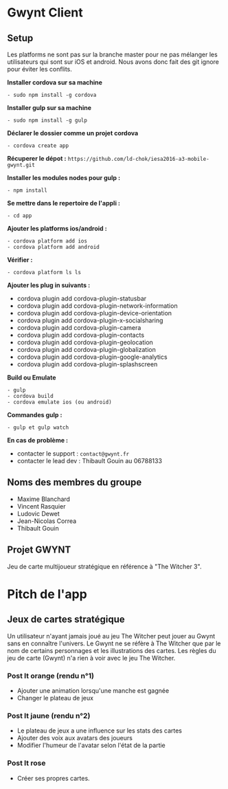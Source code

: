 # Gwynt Client

## Setup

Les platforms ne sont pas sur la branche master pour ne pas mélanger les utilisateurs qui sont sur iOS et android. Nous avons donc fait des git ignore pour éviter les conflits.

**Installer cordova sur sa machine**

	- sudo npm install -g cordova

**Installer gulp sur sa machine**

	- sudo npm install -g gulp

**Déclarer le dossier comme un projet cordova**

	- cordova create app


**Récuperer le dépot :**
`https://github.com/ld-chok/iesa2016-a3-mobile-gwynt.git`

**Installer les modules nodes pour gulp :**

	- npm install


**Se mettre dans le repertoire de l'appli :**

	- cd app

**Ajouter les platforms ios/android :**

	- cordova platform add ios
	- cordova platform add android
	
**Vérifier :** 

	- cordova platform ls ls

**Ajouter les plug in suivants :**

* cordova plugin add cordova-plugin-statusbar
* cordova plugin add cordova-plugin-network-information
* cordova plugin add cordova-plugin-device-orientation
* cordova plugin add cordova-plugin-x-socialsharing
* cordova plugin add cordova-plugin-camera
* cordova plugin add cordova-plugin-contacts
* cordova plugin add cordova-plugin-geolocation
* cordova plugin add cordova-plugin-globalization
* cordova plugin add cordova-plugin-google-analytics
* cordova plugin add cordova-plugin-splashscreen

**Build ou Emulate**

	- gulp
	- cordova build
	- cordova emulate ios (ou android)

**Commandes gulp :**

	- gulp et gulp watch

**En cas de problème :**

* contacter le support : `contact@gwynt.fr`
* contacter le lead dev : Thibault Gouin au 06788133

## Noms des membres du groupe

* Maxime Blanchard
* Vincent Rasquier
* Ludovic Dewet
* Jean-Nicolas Correa
* Thibault Gouin

## Projet GWYNT
Jeu de carte multijoueur stratégique en référence à "The Witcher 3".


# Pitch de l'app

## Jeux de cartes stratégique

Un utilisateur n'ayant jamais joué au jeu The Witcher peut jouer au Gwynt sans en connaître l'univers.
Le Gwynt ne se réfère à The Witcher que par le nom de certains personnages et les illustrations des cartes.
Les règles du jeu de carte (Gwynt) n'a rien à voir avec le jeu The Witcher.

### Post It orange (rendu n°1)

* Ajouter une animation lorsqu'une manche est gagnée
* Changer le plateau de jeux

### Post It jaune (rendu n°2)

* Le plateau de jeux a une influence sur les stats des cartes
* Ajouter des voix aux avatars des joueurs
* Modifier l'humeur de l'avatar selon l'état de la partie

### Post It rose

* Créer ses propres cartes.


